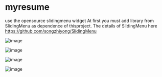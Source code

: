 myresume
========

use the opensource slidingmenu widget
At first you must add  library from SlidingMenu as dependence of thisproject. The details of SlidingMenu here
https://github.com/songzhiyong/SlidingMenu

 ![image](https://github.com/songzhiyong/myresume/pics/resume_1.jpg)

 ![image](https://github.com/songzhiyong/myresume/pics/resume_2.jpg)

 ![image](https://github.com/songzhiyong/myresume/pics/resume_3.jpg)

 ![image](https://github.com/songzhiyong/myresume/pics/resume_4.jpg)